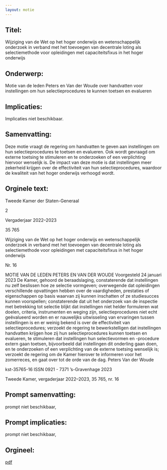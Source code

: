 ```yaml
---
layout: motie
---
```

## Titel:
Wijziging van de Wet op het hoger onderwijs en wetenschappelijk onderzoek in verband met het toevoegen van decentrale loting als selectiemethode voor opleidingen met capaciteitsfixus in het hoger onderwijs
## Onderwerp:
Motie van de leden Peters en Van der Woude over handvatten voor instellingen om hun selectieprocedures te kunnen toetsen en evalueren
## Implicaties:
Implicaties niet beschikbaar.
## Samenvatting:

Deze motie vraagt de regering om handvatten te geven aan instellingen om hun selectieprocedures te toetsen en evalueren. Ook wordt gevraagd om externe toetsing te stimuleren en te onderzoeken of een verplichting hiervoor wenselijk is. De impact van deze motie is dat instellingen meer zekerheid krijgen over de effectiviteit van hun selectieprocedures, waardoor de kwaliteit van het hoger onderwijs verhoogd wordt.
## Orginele text:


Tweede Kamer der Staten-Generaal

2

Vergaderjaar 2022–2023

35 765

Wijziging van de Wet op het hoger onderwijs en
wetenschappelijk onderzoek in verband met het
toevoegen van decentrale loting als
selectiemethode voor opleidingen met
capaciteitsfixus in het hoger onderwijs

Nr. 16

MOTIE VAN DE LEDEN PETERS EN VAN DER WOUDE
Voorgesteld 24 januari 2023
De Kamer,
gehoord de beraadslaging,
constaterende dat instellingen nu zelf beslissen hoe ze selectie
vormgeven;
overwegende dat opleidingen verschillende opvattingen hebben over de
vaardigheden, prestaties of eigenschappen op basis waarvan zij kunnen
inschatten of ze studiesucces kunnen voorspellen;
constaterende dat uit het onderzoek van de inspectie met betrekking tot
selectie blijkt dat instellingen niet helder formuleren wat doelen, criteria,
instrumenten en weging zijn, selectieprocedures niet echt geëvalueerd
worden en er nauwelijks uitwisseling van ervaringen tussen instellingen is
en er weinig bekend is over de effectiviteit van selectieprocedures;
verzoekt de regering te bewerkstelligen dat instellingen handvatten
krijgen hoe zij hun selectieprocedures kunnen toetsen en evalueren, te
stimuleren dat instellingen hun selectievormen en -procedure extern gaan
toetsen, bijvoorbeeld dat instellingen dit onderling gaan doen, en te
onderzoeken of een verplichting van de externe toetsing wenselijk is;
verzoekt de regering om de Kamer hierover te informeren voor het
zomerreces,
en gaat over tot de orde van de dag.
Peters
Van der Woude

kst-35765-16
ISSN 0921 - 7371
’s-Gravenhage 2023

Tweede Kamer, vergaderjaar 2022–2023, 35 765, nr. 16


## Prompt samenvatting:
prompt niet beschikbaar,

## Prompt implicaties:
prompt niet beschikbaar,
## Orgineel:
[pdf](https://gegevensmagazijn.tweedekamer.nl/OData/v4/2.0/Document(77136659-05a4-4f1b-8677-08189924dc72)/resource)

